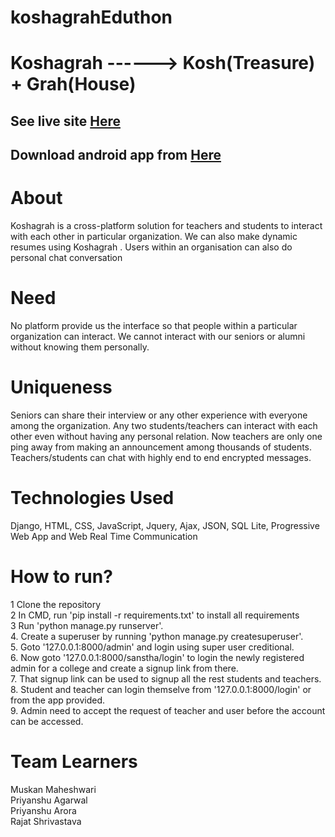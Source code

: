 # koshagrahEduthon

# Koshagrah  ------>  Kosh(Treasure) +  Grah(House)

## See live site <a href="https://koshagrah.pythonanywhere.com">Here</a>

## Download android app from <a href="https://koshagrah.pythonanywhere.com/static/img/base.apk">Here</a>

# About
Koshagrah is a cross-platform solution for teachers and students to interact with each other in particular organization. 
We can also make dynamic resumes using Koshagrah .
Users within an organisation can also do personal chat conversation

# Need
No platform provide us the interface so that  people within a particular organization can interact.
We cannot interact with our seniors or alumni without knowing them personally.

# Uniqueness
Seniors can share their interview or any other experience with everyone among the organization.
Any two students/teachers can interact with each other even without having any personal relation.
Now teachers are only one ping away from making an announcement among thousands of students.
Teachers/students can chat with highly end to end encrypted messages.

# Technologies Used
Django,
HTML,
CSS,
JavaScript,
Jquery,
Ajax,
JSON,
SQL Lite,
Progressive Web App and
Web Real Time Communication

# How to run?
1 Clone the repository<br>
2 In CMD, run 'pip install -r requirements.txt' to install all requirements<br>
3 Run 'python manage.py runserver'.<br>
4. Create a superuser by running 'python manage.py createsuperuser'.<br>
5. Goto '127.0.0.1:8000/admin' and login using super user creditional.<br>
6. Now goto '127.0.0.1:8000/sanstha/login' to login the newly registered admin for a college and create a signup link from there.<br>
7. That signup link can be used to signup all the rest students and teachers. <br>
8. Student and teacher can login themselve from '127.0.0.1:8000/login' or from the app provided.<br>
9. Admin need to accept the request of teacher and user before the account can be accessed. <br>

# Team Learners
Muskan Maheshwari<br>Priyanshu Agarwal<br>Priyanshu Arora<br>Rajat Shrivastava



